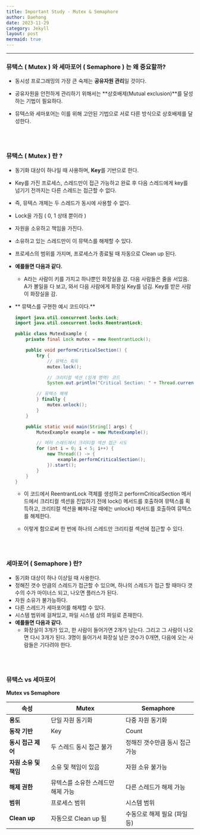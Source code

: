 ```yaml
---
title: Important Study - Mutex & Semaphore
author: Daehong
date: 2023-11-29
category: Jekyll
layout: post
mermaid: true
---
```


<hr>

### 뮤택스 ( Mutex ) 와 세마포어 ( Semaphore ) 는 왜 중요할까?
 - 동시성 프로그래밍의 가장 큰 숙제는 **공유자원 관리**일 것이다.
 
 - 공유자원을 안전하게 관리하기 위해서는 **상호배제(Mutual exclusion)**를 달성하는 기법이 필요하다.
 
 - 뮤텍스와 세마포어는 이를 위해 고안된 기법으로 서로 다른 방식으로 상호배제를 달성한다.

<br>
<br>

### 뮤택스 ( Mutex ) 란 ?
 - 동기화 대상이 하나일 때 사용하며, **Key**를 기반으로 한다.
 
 - Key를 가진 프로세스, 스레드만이 접근 가능하고 완료 후 다음 스레드에게 key를 넘기기 전까지는 다른 스레드는 접근할 수 없다.
 
 - 즉, 뮤텍스 개체는 두 스레드가 동시에 사용할 수 없다.
 
 - Lock을 가짐 ( 0, 1 상태 뿐이라 )
 
 - 자원을 소유하고 책임을 가진다.
 
 - 소유하고 있는 스레드만이 이 뮤택스를 해제할 수 있다.

 - 프로세스의 범위를 가지며, 프로세스가 종료될 때 자동으로 Clean up 된다.
 
 - **예를들면 다음과 같다.**
	- A라는 사람이 키를 가지고 하나뿐인 화장실을 감. 다음 사람들은 줄을 서있음. A가 볼일을 다 보고, 와서 다음 사람에게 화장실 Key를 넘김. Key를 받은 사람이 화장실을 감.
 
 - ** 뮤택스를 구현한 예시 코드이다.**
 
	```java
	import java.util.concurrent.locks.Lock;
	import java.util.concurrent.locks.ReentrantLock;

	public class MutexExample {
		private final Lock mutex = new ReentrantLock();

		public void performCriticalSection() {
			try {
				// 뮤텍스 획득
				mutex.lock();

				// 크리티컬 섹션 (임계 영역) 코드
				System.out.println("Critical Section: " + Thread.currentThread().getName());

			// 뮤텍스 해제
			} finally {
				mutex.unlock();
			}
		}

		public static void main(String[] args) {
			MutexExample example = new MutexExample();

			// 여러 스레드에서 크리티컬 섹션 접근 시도
			for (int i = 0; i < 5; i++) {
				new Thread(() -> {
					example.performCriticalSection();
				}).start();
			}
		}
	}
	```
	
	- 이 코드에서 ReentrantLock 객체를 생성하고
	performCriticalSection 메서드에서 크리티컬 섹션을 진입하기 전에 lock() 메서드를 호출하여 뮤텍스를 획득하고,
	크리티컬 섹션을 빠져나갈 때에는 unlock() 메서드를 호출하여 뮤텍스를 해제한다. 
	
	- 이렇게 함으로써 한 번에 하나의 스레드만 크리티컬 섹션에 접근할 수 있다.
	
<br>
<br>

### 세마포어 ( Semaphore ) 란?
 - 동기화 대상이 하나 이상일 때 사용한다.
 - 정해진 갯수 만큼의 스레드가 접근할 수 있으며, 하나의 스레드가 접근 할 때마다 갯수의 수가 마이너스 되고, 나오면 플러스가 된다.
 - 자원 소유가 불가능하다.
 - 다른 스레드가 세마포어를 해제할 수 있다.
 - 시스템 범위에 걸쳐있고, 파일 시스템 상의 파일로 존재한다.
 - **예를들면 다음과 같다.**
	- 화장실이 3개가 있고, 한 사람이 들어가면 2개가 남는다. 그리고 그 사람이 나오면 다시 3개가 된다. 3명이 들어가서 화장실 남은 갯수가 0개면, 다음에 오는 사람들은 기다려야 한다.

<br>
<br>

### 뮤택스 vs 세마포어

**Mutex vs Semaphore**

| **속성**          | **Mutex**                  | **Semaphore**                    |
|----------------|------------------------|------------------------------|
| **용도**          | 단일 자원 동기화            | 다중 자원 동기화                |
| **동작 기반**      | Key                    | Count                        |
| **동시 접근 제어**    | 두 스레드 동시 접근 불가        | 정해진 갯수만큼 동시 접근 가능       |
| **자원 소유 및 책임**  | 소유 및 책임이 있음           | 자원 소유 불가능                   |
| **해제 권한**       | 뮤텍스를 소유한 스레드만 해제 가능 | 다른 스레드가 해제 가능              |
| **범위**          | 프로세스 범위               | 시스템 범위                     |
| **Clean up**      | 자동으로 Clean up 됨       | 수동으로 해제 필요 (파일 등)        |

<br>
<br>
<br>
<br>
<br>